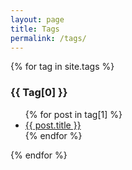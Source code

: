 ```yaml
---
layout: page
title: Tags
permalink: /tags/
---
```



{% for tag in site.tags %}
  <h3 style="text-transform: capitalize">{{ tag[0] }}</h3>
  <ul>
    {% for post in tag[1] %}
      <li><a href="{{ post.url }}">{{ post.title }}</a></li>
    {% endfor %}
  </ul>
{% endfor %}